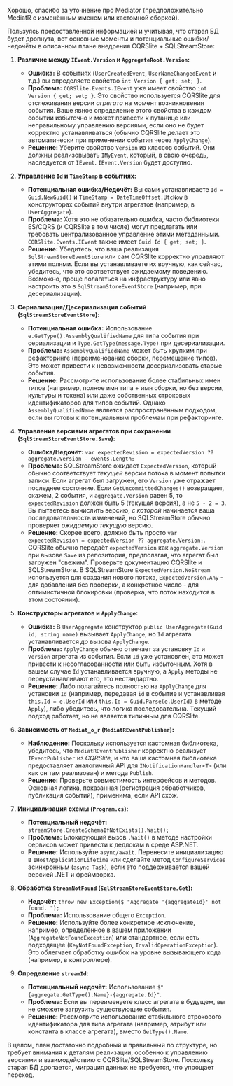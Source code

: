 Хорошо, спасибо за уточнение про Mediat*o*r (предположительно MediatR с изменённым именем или кастомной сборкой).

Пользуясь предоставленной информацией и учитывая, что старая БД будет дропнута, вот основные моменты и потенциальные ошибки/недочёты в описанном плане внедрения CQRSlite + SQLStreamStore:

1.  **Различие между `IEvent.Version` и `AggregateRoot.Version`:**
    *   **Ошибка:** В событиях (`UserCreatedEvent`, `UserNameChangedEvent` и т.д.) вы определяете свойство `int Version { get; set; }`.
    *   **Проблема:** `CQRSlite.Events.IEvent` уже имеет свойство `int Version { get; set; }`. Это свойство используется CQRSlite для отслеживания версии *агрегата* на момент возникновения события. Ваше явное определение этого свойства в каждом событии избыточно и может привести к путанице или неправильному управлению версиями, если оно не будет корректно устанавливаться (обычно CQRSlite делает это автоматически при применении события через `ApplyChange`).
    *   **Решение:** Уберите свойство `Version` из классов событий. Они должны реализовывать `IMyEvent`, который, в свою очередь, наследуется от `IEvent`. `IEvent.Version` будет доступно.

2.  **Управление `Id` и `TimeStamp` в событиях:**
    *   **Потенциальная ошибка/Недочёт:** Вы сами устанавливаете `Id = Guid.NewGuid()` и `TimeStamp = DateTimeOffset.UtcNow` в конструкторах событий внутри агрегатов (например, в `UserAggregate`).
    *   **Проблема:** Хотя это не обязательно ошибка, часто библиотеки ES/CQRS (и CQRSlite в том числе) могут предлагать или требовать централизованное управление этими метаданными. `CQRSlite.Events.IEvent` также имеет `Guid Id { get; set; }`.
    *   **Решение:** Убедитесь, что ваша реализация `SqlStreamStoreEventStore` или сам CQRSlite корректно управляют этими полями. Если вы устанавливаете их вручную, как сейчас, убедитесь, что это соответствует ожидаемому поведению. Возможно, проще полагаться на инфраструктуру или явно настроить это в `SqlStreamStoreEventStore` (например, при десериализации).

3.  **Сериализация/Десериализация событий (`SqlStreamStoreEventStore`):**
    *   **Потенциальная ошибка:** Использование `e.GetType().AssemblyQualifiedName` для типа события при сериализации и `Type.GetType(message.Type)` при десериализации.
    *   **Проблема:** `AssemblyQualifiedName` может быть хрупким при рефакторинге (переименование сборки, перемещение типов). Это может привести к невозможности десериализовать старые события.
    *   **Решение:** Рассмотрите использование более стабильных имен типов (например, полное имя типа + имя сборки, но без версии, культуры и токена) или даже собственных строковых идентификаторов для типов событий. Однако `AssemblyQualifiedName` является распространённым подходом, если вы готовы к потенциальным проблемам при рефакторинге.

4.  **Управление версиями агрегатов при сохранении (`SqlStreamStoreEventStore.Save`):**
    *   **Ошибка/Недочёт:** `var expectedRevision = expectedVersion ?? aggregate.Version - events.Length;`
    *   **Проблема:** SQLStreamStore ожидает `ExpectedVersion`, который обычно соответствует *текущей* версии потока в момент попытки записи. Если агрегат был загружен, его `Version` уже отражает последнее состояние. Если `GetUncommittedChanges()` возвращает, скажем, 2 события, и `aggregate.Version` равен 5, то `expectedRevision` должен быть 5 (текущая версия), а не `5 - 2 = 3`. Вы пытаетесь вычислить версию, *с которой* начинается ваша последовательность изменений, но SQLStreamStore обычно проверяет *ожидаемую текущую* версию.
    *   **Решение:** Скорее всего, должно быть просто `var expectedRevision = expectedVersion ?? aggregate.Version;`. CQRSlite обычно передаёт `expectedVersion` как `aggregate.Version` при вызове `Save` из репозитория, предполагая, что агрегат был загружен "свежим". Проверьте документацию CQRSlite и SQLStreamStore. В SQLStreamStore `ExpectedVersion.NoStream` используется для создания нового потока, `ExpectedVersion.Any` - для добавления без проверки, а конкретное число - для оптимистичной блокировки (проверка, что поток находится в этом состоянии).

5.  **Конструкторы агрегатов и `ApplyChange`:**
    *   **Ошибка:** В `UserAggregate` конструктор `public UserAggregate(Guid id, string name)` вызывает `ApplyChange`, но `Id` агрегата устанавливается *до* вызова `ApplyChange`.
    *   **Проблема:** `ApplyChange` обычно отвечает за установку `Id` и `Version` агрегата из события. Если `Id` уже установлен, это может привести к несогласованности или быть избыточным. Хотя в вашем случае `Id` устанавливается вручную, а `Apply` методы не переустанавливают его, это нестандартно.
    *   **Решение:** Либо полагайтесь полностью на `ApplyChange` для установки `Id` (например, передавая `id` в событие и устанавливая `this.Id = e.UserId` или `this.Id = Guid.Parse(e.UserId)` в методе `Apply`), либо убедитесь, что логика последовательна. Текущий подход работает, но не является типичным для CQRSlite.

6.  **Зависимость от `Mediat_o_r` (`MediatREventPublisher`):**
    *   **Наблюдение:** Поскольку используется кастомная библиотека, убедитесь, что `MediatREventPublisher` корректно реализует `IEventPublisher` из *CQRSlite*, и что ваша кастомная библиотека предоставляет аналогичный API для `INotificationHandler<T>` (или как он там реализован) и метода `Publish`.
    *   **Решение:** Проверьте совместимость интерфейсов и методов. Основная логика, показанная (регистрация обработчиков, публикация событий), применима, если API схож.

7.  **Инициализация схемы (`Program.cs`):**
    *   **Потенциальный недочёт:** `streamStore.CreateSchemaIfNotExists().Wait();`
    *   **Проблема:** Блокирующий вызов `.Wait()` в методе настройки сервисов может привести к дедлокам в среде ASP.NET.
    *   **Решение:** Используйте `async/await`. Перенесите инициализацию в `IHostApplicationLifetime` или сделайте метод `ConfigureServices` асинхронным (`async Task`), если это поддерживается вашей версией .NET и фреймворка.

8.  **Обработка `StreamNotFound` (`SqlStreamStoreEventStore.Get`):**
    *   **Недочёт:** `throw new Exception($ "Aggregate '{aggregateId}' not found. ");`
    *   **Проблема:** Использование общего `Exception`.
    *   **Решение:** Используйте более конкретное исключение, например, определённое в вашем приложении (`AggregateNotFoundException`) или стандартное, если есть подходящее (`KeyNotFoundException`, `InvalidOperationException`). Это облегчает обработку ошибок на уровне вызывающего кода (например, в контроллере).

9.  **Определение `streamId`:**
    *   **Потенциальный недочёт:** Использование `$"{aggregate.GetType().Name}-{aggregate.Id}"`.
    *   **Проблема:** Если вы переименуете класс агрегата в будущем, вы не сможете загрузить существующие события.
    *   **Решение:** Рассмотрите использование стабильного строкового идентификатора для типа агрегата (например, атрибут или константа в классе агрегата), вместо `GetType().Name`.

В целом, план достаточно подробный и правильный по структуре, но требует внимания к деталям реализации, особенно к управлению версиями и взаимодействию с CQRSlite/SQLStreamStore. Поскольку старая БД дропается, миграция данных не требуется, что упрощает переход.